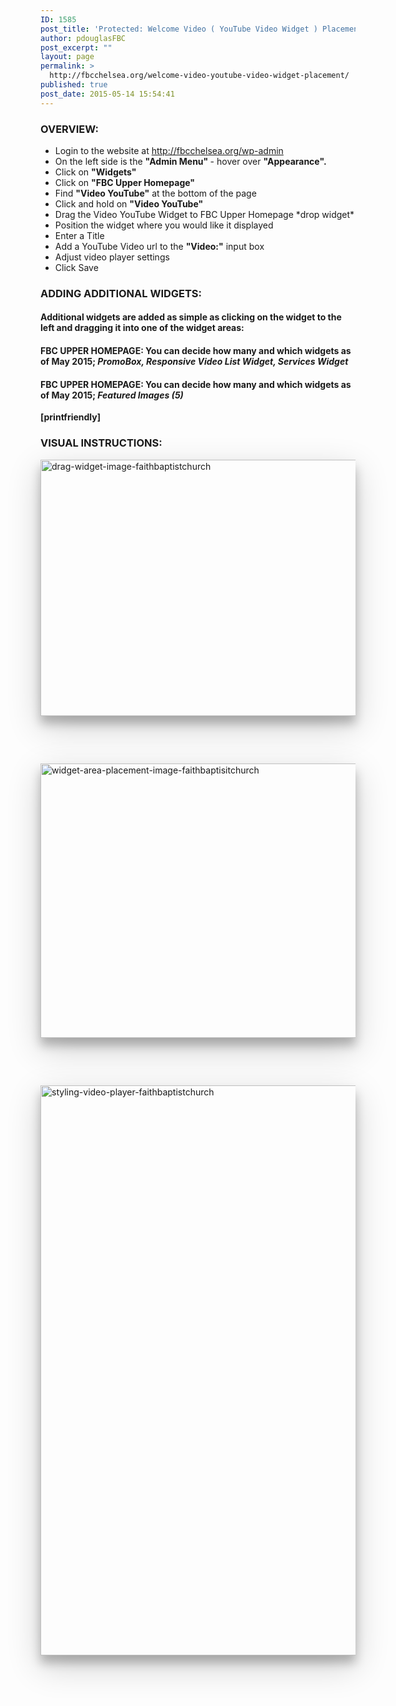 ```yaml
---
ID: 1585
post_title: 'Protected: Welcome Video ( YouTube Video Widget ) Placement'
author: pdouglasFBC
post_excerpt: ""
layout: page
permalink: >
  http://fbcchelsea.org/welcome-video-youtube-video-widget-placement/
published: true
post_date: 2015-05-14 15:54:41
---
```

<h3>OVERVIEW:</h3>
<ul>
	<li>Login to the website at <a href="http://fbcchelsea.org/wp-admin">http://fbcchelsea.org/wp-admin</a></li>
	<li>On the left side is the <strong>"Admin Menu" </strong>- hover over <strong>"Appearance".</strong></li>
	<li>Click on <strong>"Widgets"</strong></li>
	<li>Click on <strong>"FBC Upper Homepage"</strong></li>
	<li>Find <strong>"Video YouTube"</strong> at the bottom of the page</li>
	<li>Click and hold on <strong>"Video YouTube"</strong></li>
	<li>Drag the Video YouTube Widget to FBC Upper Homepage *drop widget*</li>
	<li>Position the widget where you would like it displayed</li>
	<li>Enter a Title</li>
	<li>Add a YouTube Video url to the <strong>"Video:"</strong> input box</li>
	<li>Adjust video player settings</li>
	<li>Click Save</li>
</ul>
<h3>ADDING ADDITIONAL WIDGETS:</h3>
<h4>Additional widgets are added as simple as clicking on the widget to the left and dragging it into one of the widget areas:</h4>
<h4>FBC UPPER HOMEPAGE: You can decide how many and which widgets as of May 2015; <em>PromoBox, Responsive Video List Widget, Services Widget</em></h4>
<h4>FBC UPPER HOMEPAGE: You can decide how many and which widgets as of May 2015; <em>Featured Images (5)</em></h4>
<p><strong>[printfriendly]</strong></p>
<h3>VISUAL INSTRUCTIONS:</h3>
<p><a href="http://fbcchelsea.org/wp-content/uploads/2015/05/drag-widget-image.png"><img class="aligncenter wp-image-1587" style="-webkit-box-shadow: 0 12px 15px 0 rgba(0, 0, 0, 0.24), 0 17px 50px 0 rgba(0, 0, 0, 0.19); -moz-box-shadow: 0 12px 15px 0 rgba(0, 0, 0, 0.24), 0 17px 50px 0 rgba(0, 0, 0, 0.19); box-shadow: 0 12px 15px 0 rgba(0, 0, 0, 0.24), 0 17px 50px 0 rgba(0, 0, 0, 0.19);" src="http://fbcchelsea.org/wp-content/uploads/2015/05/drag-widget-image.png" alt="drag-widget-image-faithbaptistchurch" width="700" height="410" /></a></p>
<p>&nbsp;</p>
<p>&nbsp;</p>
<p><a href="http://fbcchelsea.org/wp-content/uploads/2015/05/widget-area-placement.png"><img class="aligncenter wp-image-1592" src="http://fbcchelsea.org/wp-content/uploads/2015/05/widget-area-placement.png" alt="widget-area-placement-image-faithbaptisitchurch" width="700" height="439" style="-webkit-box-shadow: 0 12px 15px 0 rgba(0, 0, 0, 0.24), 0 17px 50px 0 rgba(0, 0, 0, 0.19); -moz-box-shadow: 0 12px 15px 0 rgba(0, 0, 0, 0.24), 0 17px 50px 0 rgba(0, 0, 0, 0.19); box-shadow: 0 12px 15px 0 rgba(0, 0, 0, 0.24), 0 17px 50px 0 rgba(0, 0, 0, 0.19);" /></a></p>
<p>&nbsp;</p>
<p>&nbsp;</p>
<p><a href="http://fbcchelsea.org/wp-content/uploads/2015/05/styling-video-player.png"><img class="aligncenter size-full wp-image-1589" style="-webkit-box-shadow: 0 12px 15px 0 rgba(0, 0, 0, 0.24), 0 17px 50px 0 rgba(0, 0, 0, 0.19); -moz-box-shadow: 0 12px 15px 0 rgba(0, 0, 0, 0.24), 0 17px 50px 0 rgba(0, 0, 0, 0.19); box-shadow: 0 12px 15px 0 rgba(0, 0, 0, 0.24), 0 17px 50px 0 rgba(0, 0, 0, 0.19);" src="http://fbcchelsea.org/wp-content/uploads/2015/05/styling-video-player.png" alt="styling-video-player-faithbaptistchurch" width="734" height="912" /></a></p>
<p>&nbsp;</p>